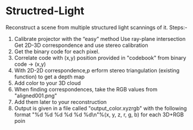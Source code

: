 # Structred-Light
Reconstruct a scene from multiple structured light scannings of it.
Steps:-
1. Calibrate projector with the “easy” method
    Use ray-plane intersection
    Get 2D-3D correspondence and use stereo calibration
2. Get the binary code for each pixel.
3. Correlate code with (x,y) position provided in "codebook" from binary code -> (x,y)
4. With 2D-2D correspondence,p erform stereo triangulation (existing function) to get a depth map
5. Add color to your 3D cloud
6. When finding correspondences, take the RGB values from "aligned001.png"
7. Add them later to your reconstruction
8. Output is given in a file called "output_color.xyzrgb" with the following format
    "%d %d %d %d %d %d\n"%(x, y, z, r, g, b)
    for each 3D+RGB poin
